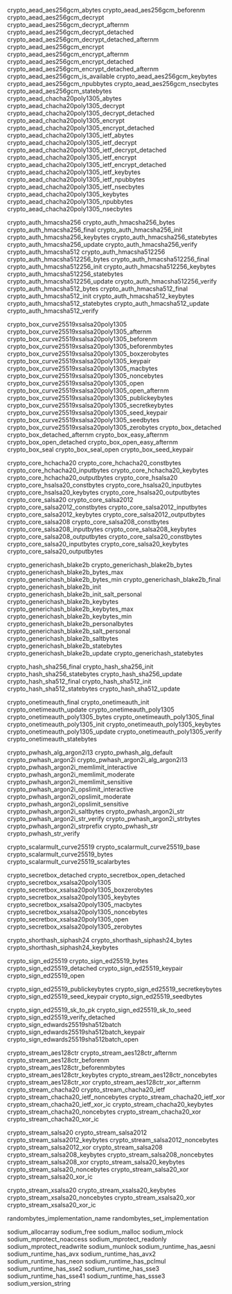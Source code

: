 crypto_aead_aes256gcm_abytes
crypto_aead_aes256gcm_beforenm
crypto_aead_aes256gcm_decrypt
crypto_aead_aes256gcm_decrypt_afternm
crypto_aead_aes256gcm_decrypt_detached
crypto_aead_aes256gcm_decrypt_detached_afternm
crypto_aead_aes256gcm_encrypt
crypto_aead_aes256gcm_encrypt_afternm
crypto_aead_aes256gcm_encrypt_detached
crypto_aead_aes256gcm_encrypt_detached_afternm
crypto_aead_aes256gcm_is_available
crypto_aead_aes256gcm_keybytes
crypto_aead_aes256gcm_npubbytes
crypto_aead_aes256gcm_nsecbytes
crypto_aead_aes256gcm_statebytes
crypto_aead_chacha20poly1305_abytes
crypto_aead_chacha20poly1305_decrypt
crypto_aead_chacha20poly1305_decrypt_detached
crypto_aead_chacha20poly1305_encrypt
crypto_aead_chacha20poly1305_encrypt_detached
crypto_aead_chacha20poly1305_ietf_abytes
crypto_aead_chacha20poly1305_ietf_decrypt
crypto_aead_chacha20poly1305_ietf_decrypt_detached
crypto_aead_chacha20poly1305_ietf_encrypt
crypto_aead_chacha20poly1305_ietf_encrypt_detached
crypto_aead_chacha20poly1305_ietf_keybytes
crypto_aead_chacha20poly1305_ietf_npubbytes
crypto_aead_chacha20poly1305_ietf_nsecbytes
crypto_aead_chacha20poly1305_keybytes
crypto_aead_chacha20poly1305_npubbytes
crypto_aead_chacha20poly1305_nsecbytes

crypto_auth_hmacsha256
crypto_auth_hmacsha256_bytes
crypto_auth_hmacsha256_final
crypto_auth_hmacsha256_init
crypto_auth_hmacsha256_keybytes
crypto_auth_hmacsha256_statebytes
crypto_auth_hmacsha256_update
crypto_auth_hmacsha256_verify
crypto_auth_hmacsha512
crypto_auth_hmacsha512256
crypto_auth_hmacsha512256_bytes
crypto_auth_hmacsha512256_final
crypto_auth_hmacsha512256_init
crypto_auth_hmacsha512256_keybytes
crypto_auth_hmacsha512256_statebytes
crypto_auth_hmacsha512256_update
crypto_auth_hmacsha512256_verify
crypto_auth_hmacsha512_bytes
crypto_auth_hmacsha512_final
crypto_auth_hmacsha512_init
crypto_auth_hmacsha512_keybytes
crypto_auth_hmacsha512_statebytes
crypto_auth_hmacsha512_update
crypto_auth_hmacsha512_verify

crypto_box_curve25519xsalsa20poly1305
crypto_box_curve25519xsalsa20poly1305_afternm
crypto_box_curve25519xsalsa20poly1305_beforenm
crypto_box_curve25519xsalsa20poly1305_beforenmbytes
crypto_box_curve25519xsalsa20poly1305_boxzerobytes
crypto_box_curve25519xsalsa20poly1305_keypair
crypto_box_curve25519xsalsa20poly1305_macbytes
crypto_box_curve25519xsalsa20poly1305_noncebytes
crypto_box_curve25519xsalsa20poly1305_open
crypto_box_curve25519xsalsa20poly1305_open_afternm
crypto_box_curve25519xsalsa20poly1305_publickeybytes
crypto_box_curve25519xsalsa20poly1305_secretkeybytes
crypto_box_curve25519xsalsa20poly1305_seed_keypair
crypto_box_curve25519xsalsa20poly1305_seedbytes
crypto_box_curve25519xsalsa20poly1305_zerobytes
crypto_box_detached
crypto_box_detached_afternm
crypto_box_easy_afternm
crypto_box_open_detached
crypto_box_open_easy_afternm
crypto_box_seal
crypto_box_seal_open
crypto_box_seed_keypair


crypto_core_hchacha20
crypto_core_hchacha20_constbytes
crypto_core_hchacha20_inputbytes
crypto_core_hchacha20_keybytes
crypto_core_hchacha20_outputbytes
crypto_core_hsalsa20
crypto_core_hsalsa20_constbytes
crypto_core_hsalsa20_inputbytes
crypto_core_hsalsa20_keybytes
crypto_core_hsalsa20_outputbytes
crypto_core_salsa20
crypto_core_salsa2012
crypto_core_salsa2012_constbytes
crypto_core_salsa2012_inputbytes
crypto_core_salsa2012_keybytes
crypto_core_salsa2012_outputbytes
crypto_core_salsa208
crypto_core_salsa208_constbytes
crypto_core_salsa208_inputbytes
crypto_core_salsa208_keybytes
crypto_core_salsa208_outputbytes
crypto_core_salsa20_constbytes
crypto_core_salsa20_inputbytes
crypto_core_salsa20_keybytes
crypto_core_salsa20_outputbytes

crypto_generichash_blake2b
crypto_generichash_blake2b_bytes
crypto_generichash_blake2b_bytes_max
crypto_generichash_blake2b_bytes_min
crypto_generichash_blake2b_final
crypto_generichash_blake2b_init
crypto_generichash_blake2b_init_salt_personal
crypto_generichash_blake2b_keybytes
crypto_generichash_blake2b_keybytes_max
crypto_generichash_blake2b_keybytes_min
crypto_generichash_blake2b_personalbytes
crypto_generichash_blake2b_salt_personal
crypto_generichash_blake2b_saltbytes
crypto_generichash_blake2b_statebytes
crypto_generichash_blake2b_update
crypto_generichash_statebytes


crypto_hash_sha256_final
crypto_hash_sha256_init
crypto_hash_sha256_statebytes
crypto_hash_sha256_update
crypto_hash_sha512_final
crypto_hash_sha512_init
crypto_hash_sha512_statebytes
crypto_hash_sha512_update

crypto_onetimeauth_final
crypto_onetimeauth_init
crypto_onetimeauth_update
crypto_onetimeauth_poly1305
crypto_onetimeauth_poly1305_bytes
crypto_onetimeauth_poly1305_final
crypto_onetimeauth_poly1305_init
crypto_onetimeauth_poly1305_keybytes
crypto_onetimeauth_poly1305_update
crypto_onetimeauth_poly1305_verify
crypto_onetimeauth_statebytes

crypto_pwhash_alg_argon2i13
crypto_pwhash_alg_default
crypto_pwhash_argon2i
crypto_pwhash_argon2i_alg_argon2i13
crypto_pwhash_argon2i_memlimit_interactive
crypto_pwhash_argon2i_memlimit_moderate
crypto_pwhash_argon2i_memlimit_sensitive
crypto_pwhash_argon2i_opslimit_interactive
crypto_pwhash_argon2i_opslimit_moderate
crypto_pwhash_argon2i_opslimit_sensitive
crypto_pwhash_argon2i_saltbytes
crypto_pwhash_argon2i_str
crypto_pwhash_argon2i_str_verify
crypto_pwhash_argon2i_strbytes
crypto_pwhash_argon2i_strprefix
crypto_pwhash_str
crypto_pwhash_str_verify

crypto_scalarmult_curve25519
crypto_scalarmult_curve25519_base
crypto_scalarmult_curve25519_bytes
crypto_scalarmult_curve25519_scalarbytes

crypto_secretbox_detached
crypto_secretbox_open_detached
crypto_secretbox_xsalsa20poly1305
crypto_secretbox_xsalsa20poly1305_boxzerobytes
crypto_secretbox_xsalsa20poly1305_keybytes
crypto_secretbox_xsalsa20poly1305_macbytes
crypto_secretbox_xsalsa20poly1305_noncebytes
crypto_secretbox_xsalsa20poly1305_open
crypto_secretbox_xsalsa20poly1305_zerobytes

crypto_shorthash_siphash24
crypto_shorthash_siphash24_bytes
crypto_shorthash_siphash24_keybytes

crypto_sign_ed25519
crypto_sign_ed25519_bytes
crypto_sign_ed25519_detached
crypto_sign_ed25519_keypair
crypto_sign_ed25519_open

crypto_sign_ed25519_publickeybytes
crypto_sign_ed25519_secretkeybytes
crypto_sign_ed25519_seed_keypair
crypto_sign_ed25519_seedbytes

crypto_sign_ed25519_sk_to_pk
crypto_sign_ed25519_sk_to_seed
crypto_sign_ed25519_verify_detached
crypto_sign_edwards25519sha512batch
crypto_sign_edwards25519sha512batch_keypair
crypto_sign_edwards25519sha512batch_open

crypto_stream_aes128ctr
crypto_stream_aes128ctr_afternm
crypto_stream_aes128ctr_beforenm
crypto_stream_aes128ctr_beforenmbytes
crypto_stream_aes128ctr_keybytes
crypto_stream_aes128ctr_noncebytes
crypto_stream_aes128ctr_xor
crypto_stream_aes128ctr_xor_afternm
crypto_stream_chacha20
crypto_stream_chacha20_ietf
crypto_stream_chacha20_ietf_noncebytes
crypto_stream_chacha20_ietf_xor
crypto_stream_chacha20_ietf_xor_ic
crypto_stream_chacha20_keybytes
crypto_stream_chacha20_noncebytes
crypto_stream_chacha20_xor
crypto_stream_chacha20_xor_ic

crypto_stream_salsa20
crypto_stream_salsa2012
crypto_stream_salsa2012_keybytes
crypto_stream_salsa2012_noncebytes
crypto_stream_salsa2012_xor
crypto_stream_salsa208
crypto_stream_salsa208_keybytes
crypto_stream_salsa208_noncebytes
crypto_stream_salsa208_xor
crypto_stream_salsa20_keybytes
crypto_stream_salsa20_noncebytes
crypto_stream_salsa20_xor
crypto_stream_salsa20_xor_ic

crypto_stream_xsalsa20
crypto_stream_xsalsa20_keybytes
crypto_stream_xsalsa20_noncebytes
crypto_stream_xsalsa20_xor
crypto_stream_xsalsa20_xor_ic

randombytes_implementation_name
randombytes_set_implementation

sodium_allocarray
sodium_free
sodium_malloc
sodium_mlock
sodium_mprotect_noaccess
sodium_mprotect_readonly
sodium_mprotect_readwrite
sodium_munlock
sodium_runtime_has_aesni
sodium_runtime_has_avx
sodium_runtime_has_avx2
sodium_runtime_has_neon
sodium_runtime_has_pclmul
sodium_runtime_has_sse2
sodium_runtime_has_sse3
sodium_runtime_has_sse41
sodium_runtime_has_ssse3
sodium_version_string